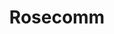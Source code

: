 ---
layout: project
title: 'Rosecomm'
permalink: /work/rosecomm
website_url: 'http://www.rosecomm.com/'
responsibilities: 'Frontend + WordPress'
gallery_images: 
  - '/assets/img/rosecomm-1.png'
  - '/assets/img/rosecomm-2.png'
---